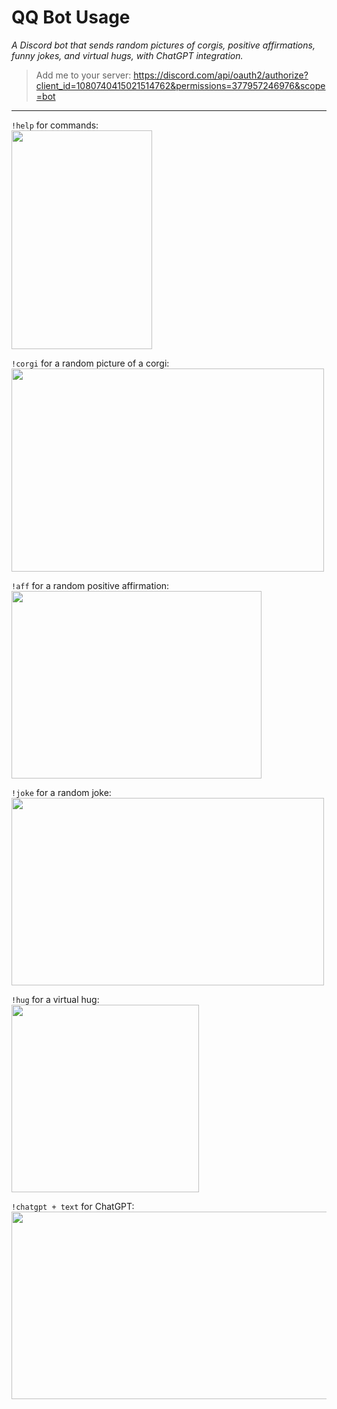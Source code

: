 # QQ Bot Usage
 *A Discord bot that sends random pictures of corgis, positive affirmations, funny jokes, and virtual hugs, with ChatGPT integration.*
> Add me to your server: https://discord.com/api/oauth2/authorize?client_id=1080740415021514762&permissions=377957246976&scope=bot
---
```!help``` for commands: \
<img src="https://github.com/qli100/QQ-Bot/blob/main/gifs/help.gif" width=225 height=350>



```!corgi``` for a random picture of a corgi: \
<img src="https://github.com/qli100/QQ-Bot/blob/main/gifs/corgi.gif" width=500 height=325>


```!aff``` for a random positive affirmation: \
<img src="https://github.com/qli100/QQ-Bot/blob/main/gifs/aff.gif" width=400 height=300>


```!joke``` for a random joke:\
<img src="https://github.com/qli100/QQ-Bot/blob/main/gifs/joke.gif" width=500 height=300>


```!hug``` for a virtual hug: \
<img src="https://github.com/qli100/QQ-Bot/blob/main/gifs/hug.gif" width=300 height=300>


```!chatgpt + text``` for ChatGPT: \
<img src="https://github.com/qli100/QQ-Bot/blob/main/gifs/chatgpt.gif" width=600 height=300>


